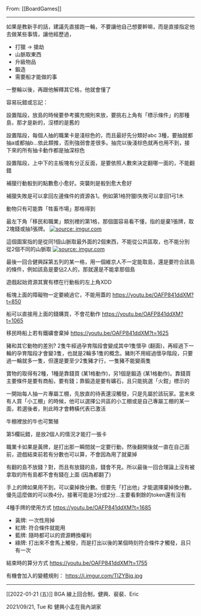 From: [[BoardGames]]

---

如果是教新手的話，建議先直接跑一輪，不要讓他自己想要幹嘛，而是直接指定他去做某些事情，讓他經歷過，
* 打獵 → 搶劫
* 山脈取東西
* 升級物品
* 鍛造
* 需要船才能做的事

一整輪以後，再跟他解釋其它格，他就會懂了

容易玩錯或忘記：

設置階段，放島的時候要參考擴充規則來放，要挑右上角有「標示條件」的那種島，那才是新的，沒標的是舊的

設置階段，每個人抽的職業卡是淺棕色的，而且最好先分類好abc 3種，要抽就都抽a或都抽b…依此類推，否則強弱會差很多。抽完以後淺棕色就再也用不到，接下來的所有抽卡動作都是抽深棕色

設置階段，上中下的主板塊有分正反面，是要依照人數來決定翻哪一面的，不能翻錯

補獵行動骰到的點數愈小愈好。突襲則是骰到愈大愈好

補獵失敗是可以拿回左邊條件的資源各1。例如第1格狩獵Ⅰ失敗可以拿回1弓1木

動物只有可能靠「牲畜市場」那格得到

最左下角「移民和職業」類別裡的第1格，那個圖容易看不懂，指的是棄1張牌，取2塊錢或抽1張牌。
<a href="https://imgur.com/NEdqyvX"><img src="https://i.imgur.com/NEdqyvX.jpg" title="source: imgur.com" /></a>


這個圖案指的是從同1個山脈取最外面的2個東西，不能從公共區取，也不能分別從2個不同的山脈取
<a href="https://imgur.com/TCQBAJ3"><img src="https://i.imgur.com/TCQBAJ3.jpg" title="source: imgur.com" /></a>

最後一回合健興踩第五列的某一格，用一個維京人不一定能取島，還是要符合該島的條件，例如該島是要佔2人的，那就還是不能拿那個島

遊戲起始資源其實有標在行動板的左上角XDD

板塊上面的障礙物一定要繞過它，不能用蓋的 https://youtu.be/OAFP841ddXM?t=850

船可以直接用上面的錢購買，不會花動作 https://youtu.be/OAFP841ddXM?t=1065

移民時船上若有鐵礦會棄掉 https://youtu.be/OAFP841ddXM?t=1625

豬和其它動物的差別? 2隻牛經過孕育階段會變成其中1隻懷孕 (翻面)，再經過下一輪的孕育階段才會變3隻，也就是2輪多1隻的概念。豬則不用經過懷孕階段，只要過一輪就多一隻，但還是要至少2隻豬才行，一隻豬不能變兩隻

寶物的取得有2種，1種是靠錢買 (某1格動作)，另1個是鍛造 (某1格動作)。靠錢買主要條件是要有商船，要有錢；靠鍛造是要有礦石，且只能挑選「火鉗」標示的

一開始每人抽一片專屬工棚，先放直的待表還沒觸發，只是先屬於該玩家。當未來有人買「小工棚」的時候，他可以選擇公共區的小工棚或是自己專屬工棚的某一面，若選後者，則此時才會轉橫代表已激活

牛棚裡放的牛也可繁殖

第5欄玩錯，是放2個人的情況才能打一張卡

職業卡如果是黃牌，是打出那一瞬間就一定要行動，然後翻開後就一直在自己面前，遊戲結束前若有分數也可以算，不會因為用了就棄掉

有翻的島不放錢？對，而且有放錢的島，錢會不見。所以最後一回合理論上沒有被拿取的所有島都不會有錢在上面 (因為都翻了)

手上的牌如果用不到，可以棄掉換分數。但要先「打出他」才能選擇棄掉換分數。優先這麼做的可以換4分。接著可能是3分或2分...主要看剩餘的token還有沒有

4種手牌的使用方式 https://youtu.be/OAFP841ddXM?t=1685
* 黃牌: 一次性用掉
* 紅牌: 符合條件就能用
* 藍牌: 隨時都可以的資源轉換權利
* 綠牌: 打出來不會馬上觸發，而是打出以後的某個時刻符合條件才觸發，且只有一次


結束時的算分方式 https://youtu.be/OAFP841ddXM?t=1755

有機會加入的變體規則：
https://i.imgur.com/TlZYBjq.jpg

---

[[2022-01-21 (五)]] BGA 線上回合制，健興、裴裴、Eric

2021/09/21, Tue 和 健興小孟在我內湖家